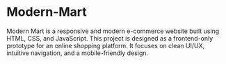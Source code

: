 # Modern-Mart
Modern Mart is a responsive and modern e-commerce website built using HTML, CSS, and JavaScript. This project is designed as a frontend-only prototype for an online shopping platform. It focuses on clean UI/UX, intuitive navigation, and a mobile-friendly design.
